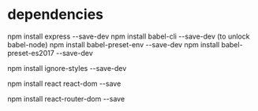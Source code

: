 

# dependencies
npm install express --save-dev
npm install babel-cli --save-dev  (to unlock babel-node)
npm install babel-preset-env --save-dev
npm install babel-preset-es2017 --save-dev

npm install ignore-styles --save-dev

npm install react react-dom --save


npm install react-router-dom --save